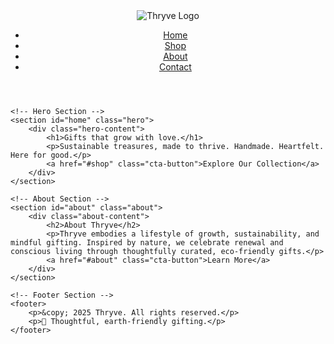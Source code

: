 <!DOCTYPE html>
<html lang="en">
<head>
    <meta charset="UTF-8">
    <meta name="viewport" content="width=device-width, initial-scale=1.0">
    <title>Thryve – Sustainable Gifts for a Thriving Lifestyle</title>
    <link rel="stylesheet" href="styles.css">
    <link href="https://fonts.googleapis.com/css2?family=Cormorant+Garamond:wght@500&family=Poppins:wght@300;400&display=swap" rel="stylesheet">
</head>
<body>
    <!-- Header Section -->
    <header>
        <div class="logo">
            <img src="logo.png" alt="Thryve Logo">
        </div>
        <nav>
            <ul>
                <li><a href="#home">Home</a></li>
                <li><a href="#shop">Shop</a></li>
                <li><a href="#about">About</a></li>
                <li><a href="#contact">Contact</a></li>
            </ul>
        </nav>
    </header>

    <!-- Hero Section -->
    <section id="home" class="hero">
        <div class="hero-content">
            <h1>Gifts that grow with love.</h1>
            <p>Sustainable treasures, made to thrive. Handmade. Heartfelt. Here for good.</p>
            <a href="#shop" class="cta-button">Explore Our Collection</a>
        </div>
    </section>

    <!-- About Section -->
    <section id="about" class="about">
        <div class="about-content">
            <h2>About Thryve</h2>
            <p>Thryve embodies a lifestyle of growth, sustainability, and mindful gifting. Inspired by nature, we celebrate renewal and conscious living through thoughtfully curated, eco-friendly gifts.</p>
            <a href="#about" class="cta-button">Learn More</a>
        </div>
    </section>

    <!-- Footer Section -->
    <footer>
        <p>&copy; 2025 Thryve. All rights reserved.</p>
        <p>🌿 Thoughtful, earth-friendly gifting.</p>
    </footer>
</body>
</html>
